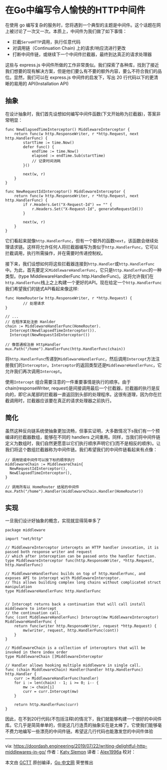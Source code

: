 # 在Go中编写令人愉快的HTTP中间件

在使用 go 编写复杂的服务时，您将遇到一个典型的主题是中间件。这个话题在网上被讨论了一次又一次。本质上，中间件为我们做了如下事情：

* 拦截`ServeHTTP`调用，执行任意代码
* 对调用链（Continuation Chain) 上的请求/响应流进行更改
* 打断中间件链，或继续下一个中间件拦截器，最终到达真正的请求处理器

这些与 express.js 中间件所做的工作非常类似。我们探索了各种库，找到了接近我们想要的现有解决方案，但是他们要么有不要的额外内容，要么不符合我们的品位。显然，我们可以在 express.js 中间件的启发下，写出 20 行代码以下的更清晰的易用的 API(Installation API)

## 抽象
在设计抽象时，我们首先设想如何编写中间件函数(下文开始称为拦截器)，答案非常明显：

```golang
func NewElapsedTimeInterceptor() MiddlewareInterceptor {
    return func(w http.ResponseWriter, r *http.Request, next http.HandlerFunc) {
        startTime := time.Now()
        defer func() {
            endTime := time.Now()
            elapsed := endTime.Sub(startTime)
            // 记录时间消耗
        }()

        next(w, r)
    }
}

func NewRequestIdInterceptor() MiddlewareInterceptor {
    return func(w http.ResponseWriter, r *http.Request, next http.HandlerFunc) {
        if r.Headers.Get("X-Request-Id") == "" {
            r.Headers.Set("X-Request-Id", generateRequestId())
        }

        next(w, r)
    }
}
```
它们看起来就像`http.HandlerFunc`，但有一个额外的函数`next`，该函数会继续处理请求链。这样将允许任何人将拦截器编写为类似于`http.HandlerFunc`，它可以拦截调用，执行所需操作，并在需要时传递控制权。

接下来，我们设想如何将这些拦截器连接到`http.Handler`或`http.HandlerFunc`中。为此，首先要定义`MiddlewareHandlerFunc`，它只是`http.HandlerFunc`的一种类型。(type MiddlewareHandlerFunc http.HandlerFunc)。这将允许我们在`http.HandlerFunc`栈上之上构建一个更好的API。现在给定一个`http.HandlerFunc`我们希望我们的链式API看起来像这样:

```golang
func HomeRouter(w http.ResponseWriter, r *http.Request) {
		// 处理请求
}

// ...
// 在程序某处注册 Hanlder
chain := MiddlewareHandlerFunc(HomeRouter).
  Intercept(NewElapsedTimeInterceptor()).
  Intercept(NewRequestIdInterceptor())

// 像普通般注册 HttpHandler
mux.Path("/home").HandlerFunc(http.HandlerFunc(chain))
```

将`http.HandlerFunc`传递到`MiddlewareHandlerFunc`，然后调用`Intercept`方法注册我们的`Interceptor`。`Interceptor`的返回类型还是`MiddlewareHandlerFunc`，它允许我们再次调用`Intercept`。

使用`Intercept` 组合需要注意的一件重要事情是执行的顺序。由于 chain(responseWriter, request)是间接调用最后一个拦截器，拦截器的执行是反向的，即它从尾部的拦截器一直返回到头部的处理程序。这很有道理，因为你在拦截调用时，拦截器应该要在真正的请求处理器之前执行。

## 简化

虽然这种反向链系统使抽象更加流畅，但事实证明，大多数情况下s我们有一个预编译的拦截器数组，能够在不同的 handlers 之间重用。同样，当我们将中间件链定义为数组时，我们自然更愿意以它们执行顺序声明它们(而不是相反的顺序)。让我们将这个数组拦截器称为中间件链。我们希望我们的中间件链看起来有点像：

```golang
// 调用链或中间件可以按下标的顺序执行
middlewareChain := MiddlewareChain{
  NewRequestIdInterceptor(),
  NewElapsedTimeInterceptor(),
}

// 调用所有以 HomeRouter 结尾的中间件
mux.Path("/home").Handler(middlewareChain.Handler(HomeRouter))
```

## 实现
一旦我们设计好抽象的概念，实现就显得简单多了

```golang
package middleware

import "net/http"

// MiddlewareInterceptor intercepts an HTTP handler invocation, it is passed both response writer and request
// which after interception can be passed onto the handler function.
type MiddlewareInterceptor func(http.ResponseWriter, *http.Request, http.HandlerFunc)

// MiddlewareHandlerFunc builds on top of http.HandlerFunc, and exposes API to intercept with MiddlewareInterceptor.
// This allows building complex long chains without complicated struct manipulation
type MiddlewareHandlerFunc http.HandlerFunc


// Intercept returns back a continuation that will call install middleware to intercept
// the continuation call.
func (cont MiddlewareHandlerFunc) Intercept(mw MiddlewareInterceptor) MiddlewareHandlerFunc {
	return func(writer http.ResponseWriter, request *http.Request) {
		mw(writer, request, http.HandlerFunc(cont))
	}
}

// MiddlewareChain is a collection of interceptors that will be invoked in there index order
type MiddlewareChain []MiddlewareInterceptor

// Handler allows hooking multiple middleware in single call.
func (chain MiddlewareChain) Handler(handler http.HandlerFunc) http.Handler {
	curr := MiddlewareHandlerFunc(handler)
	for i := len(chain) - 1; i >= 0; i-- {
		mw := chain[i]
		curr = curr.Intercept(mw)
	}

	return http.HandlerFunc(curr)
}
```

因此，在不到20行代码(不包括注释)的情况下，我们就能够构建一个很好的中间件库。它几乎是简简单单的，但是这几行连贯的抽象实在是太棒了。它使我们能够毫不费力地编写一些漂亮的中间件链。希望这几行代码也能激发您的中间件体验

-----
via: https://doordash.engineering/2019/07/22/writing-delightful-http-middlewares-in-go/
作者：[Katy Slemon](https://medium.com/@katyslemon)
译者：[Alex1996a](https://github.com/Alex1996a)
校对：[]()

本文由 [GCTT](https://github.com/studygolang/GCTT) 原创编译，[Go 中文网](https://studygolang.com/) 荣誉推出